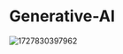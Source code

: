 # Generative-AI

![1727830397962](https://github.com/user-attachments/assets/06599680-ac58-4690-b062-9e123769e822)
